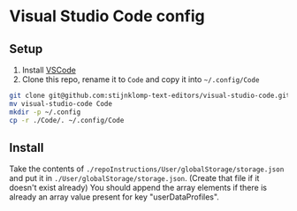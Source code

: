 # Visual Studio Code config

## Setup

1. Install [VSCode](https://code.visualstudio.com/download)
2. Clone this repo, rename it to `Code` and copy it into `~/.config/Code`
```sh
git clone git@github.com:stijnklomp-text-editors/visual-studio-code.git
mv visual-studio-code Code
mkdir -p ~/.config
cp -r ./Code/. ~/.config/Code
```

## Install

Take the contents of `./repoInstructions/User/globalStorage/storage.json` and
put it in `./User/globalStorage/storage.json`. (Create that file if it doesn't
exist already) You should append the array elements if there is already an array
value present for key "userDataProfiles".
